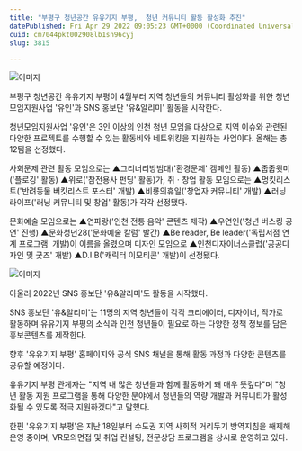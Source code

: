 ```yaml
---
title: "부평구 청년공간 유유기지 부평,  청년 커뮤니티 활동 활성화 추진"
datePublished: Fri Apr 29 2022 09:05:23 GMT+0000 (Coordinated Universal Time)
cuid: cm7044pkt002908lb1sn96cyj
slug: 3815

---
```



![이미지](https://cdn.hashnode.com/res/hashnode/image/upload/v1739256019841/d0bfd355-2b4b-4ef9-baf4-056d8da0e977.jpeg)

부평구 청년공간 유유기지 부평이 4월부터 지역 청년들의 커뮤니티 활성화를 위한 청년모임지원사업 '유인'과 SNS 홍보단 '유&알리미' 활동을 시작한다.

청년모임지원사업 '유인'은 3인 이상의 인천 청년 모임을 대상으로 지역 이슈와 관련된 다양한 프로젝트를 수행할 수 있는 활동비와 네트워킹을 지원하는 사업이다. 올해는 총 12팀을 선정했다.

사회문제 관련 활동 모임으로는 ▲그리너리방범대('환경문제' 캠페인 활동) ▲줍줍윗미('플로깅' 활동) ▲위로('참전용사 펀딩' 활동)가, 취ㆍ창업 활동 모임으로는 ▲멍킷리스트('반려동물 버킷리스트 포스터' 개발) ▲비룡의휴일('창업자 커뮤니티' 개발) ▲러닝라이프('러닝 커뮤니티 및 창업' 활동)가 각각 선정됐다.

문화예술 모임으로는 ▲연파랑('인천 전통 음악' 콘텐츠 제작) ▲우연인('청년 버스킹 공연' 진행) ▲문화청년28('문화예술 칼럼' 발간) ▲Be reader, Be leader('독립서점 연계 프로그램' 개발)이 이름을 올렸으며 디자인 모임으로 ▲인천디자이너스클럽('공공디자인 및 굿즈' 개발) ▲D.I.B('캐릭터 이모티콘' 개발)이 선정됐다.

![이미지](https://cdn.hashnode.com/res/hashnode/image/upload/v1739256022520/4cfb3aa6-14f3-4201-a07c-70c802e82133.jpeg)

아울러 2022년 SNS 홍보단 '유&알리미'도 활동을 시작했다.

SNS 홍보단 '유&알리미'는 11명의 지역 청년들이 각각 크리에이터, 디자이너, 작가로 활동하며 유유기지 부평의 소식과 인천 청년들이 필요로 하는 다양한 정책 정보를 담은 홍보콘텐츠를 제작한다.

향후 '유유기지 부평' 홈페이지와 공식 SNS 채널을 통해 활동 과정과 다양한 콘텐츠를 공유할 예정이다.

유유기지 부평 관계자는 "지역 내 많은 청년들과 함께 활동하게 돼 매우 뜻깊다"며 "청년 활동 지원 프로그램을 통해 다양한 분야에서 청년들의 역량 개발과 커뮤니티가 활성화될 수 있도록 적극 지원하겠다"고 말했다.

한편 '유유기지 부평'은 지난 18일부터 수도권 지역 사회적 거리두기 방역지침을 해제해 운영 중이며, VR모의면접 및 취업 컨설팅, 전문상담 프로그램을 상시로 운영하고 있다.
